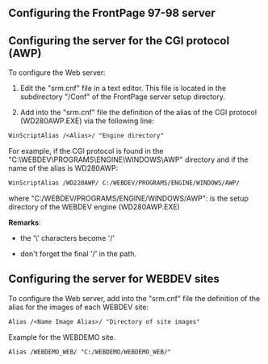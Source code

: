 
## Configuring the FrontPage 97-98 server
			



<a name="NOTE1"></a>
<a name="NOTE1_1"></a>


## Configuring the server for the CGI protocol (AWP)
<a name="configuring_the_server_for_the_cgi_protocol_awp_ELTTEXTE000093"></a>
To configure the Web server: 

1. Edit the "srm.cnf" file in a text editor. This file is located in the subdirectory "/Conf" of the FrontPage server setup directory.

2. Add into the "srm.cnf" file the definition of the alias of the CGI protocol (WD280AWP.EXE) via the following line:





```txt
WinScriptAlias /<Alias>/ "Engine directory"
```


For example, if the CGI protocol is found in the "C:\\WEBDEV\\PROGRAMS\\ENGINE\\WINDOWS\\AWP" directory and if the name of the alias is WD280AWP:


```txt
WinScriptAlias /WD220AWP/ C:/WEBDEV/PROGRAMS/ENGINE/WINDOWS/AWP/
```


where "C:/WEBDEV/PROGRAMS/ENGINE/WINDOWS/AWP": is the setup directory of the WEBDEV engine (WD280AWP.EXE)

**Remarks**: 

- the '\\' characters become '/'

- don't forget the final '/' in the path.




<a name="NOTE2"></a>
<a name="NOTE2_1"></a>


## Configuring the server for WEBDEV sites
<a name="configuring_the_server_for_webdev_sites_ELTTEXTE000117"></a>
To configure the Web server, add into the "srm.cnf" file the definition of the alias for the images of each WEBDEV site:


```txt
Alias /<Name Image Alias>/ "Directory of site images"
```


Example for the WEBDEMO site.


```txt
Alias /WEBDEMO_WEB/ "C:/WEBDEMO/WEBDEMO_WEB/"
```



